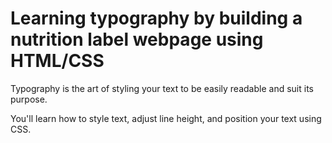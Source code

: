 # Learning typography by building a nutrition label webpage using HTML/CSS

Typography is the art of styling your text to be easily readable and suit its purpose.

You'll learn how to style text, adjust line height, and position your text using CSS.
